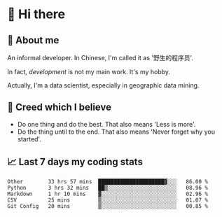# 👋 Hi there

## :speech_balloon: About me

An informal developer. In Chinese, I'm called it as '野生的程序员'.

In fact, _development_ is not my main work. It's my hobby.

Actually, I'm a data scientist, especially in geographic data mining.

## :see_no_evil: Creed which I believe

- Do one thing and do the best. That also means 'Less is more'.
- Do the thing until to the end. That also means 'Never forget why you started'.

## :chart_with_upwards_trend: Last 7 days my coding stats

<!--START_SECTION:waka-->
```text
Other        33 hrs 57 mins  █████████████████████▓░░░   86.00 % 
Python       3 hrs 32 mins   ██▒░░░░░░░░░░░░░░░░░░░░░░   08.96 % 
Markdown     1 hr 10 mins    ▓░░░░░░░░░░░░░░░░░░░░░░░░   02.96 % 
CSV          25 mins         ▒░░░░░░░░░░░░░░░░░░░░░░░░   01.07 % 
Git Config   20 mins         ▒░░░░░░░░░░░░░░░░░░░░░░░░   00.85 % 
```
<!--END_SECTION:waka-->
